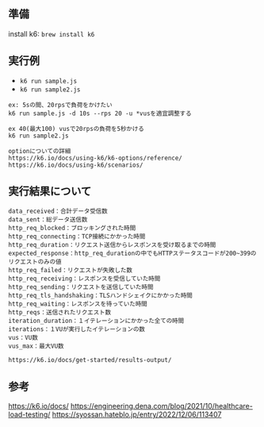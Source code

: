 ## 準備

install k6: `brew install k6`

## 実行例

- `k6 run sample.js`
- `k6 run sample2.js`

```
ex: 5sの間、20rpsで負荷をかけたい
k6 run sample.js -d 10s --rps 20 -u *vusを適宜調整する

ex 40(最大100) vusで20rpsの負荷を5秒かける
k6 run sample2.js

optionについての詳細
https://k6.io/docs/using-k6/k6-options/reference/
https://k6.io/docs/using-k6/scenarios/

```

## 実行結果について

```
data_received：合計データ受信数
data_sent：総データ送信数
http_req_blocked：ブロッキングされた時間
http_req_connecting：TCP接続にかかった時間
http_req_duration：リクエスト送信からレスポンスを受け取るまでの時間
expected_response：http_req_durationの中でもHTTPステータスコードが200~399のリクエストのみの値
http_req_failed：リクエストが失敗した数
http_req_receiving：レスポンスを受信していた時間
http_req_sending：リクエストを送信していた時間
http_req_tls_handshaking：TLSハンドシェイクにかかった時間
http_req_waiting：レスポンスを待っていた時間
http_reqs：送信されたリクエスト数
iteration_duration：１イテレーションにかかった全ての時間
iterations：１VUが実行したイテレーションの数
vus：VU数
vus_max：最大VU数

https://k6.io/docs/get-started/results-output/
```

## 参考

https://k6.io/docs/
https://engineering.dena.com/blog/2021/10/healthcare-load-testing/
https://syossan.hateblo.jp/entry/2022/12/06/113407
